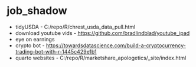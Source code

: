 # job_shadow

* tidyUSDA - C:/repo/R/chrest_usda_data_pull.html
* download youtube vids - https://github.com/bradlindblad/youtube_ipad
* eye on earnings
* crypto bot - https://towardsdatascience.com/build-a-cryptocurrency-trading-bot-with-r-1445c429e1b1
* quarto websites - C:/repo/R/marketshare_apologetics/_site/index.html

